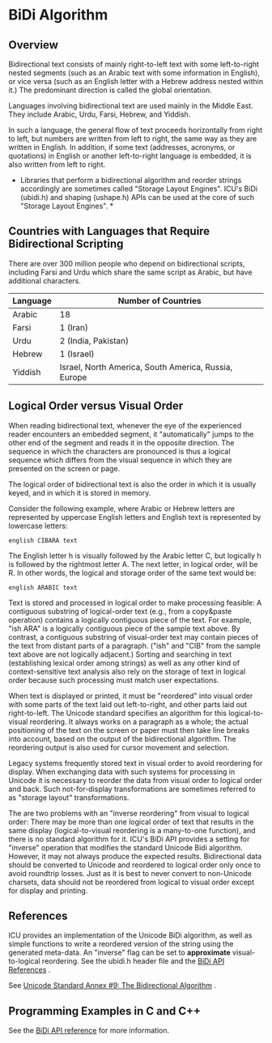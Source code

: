 # BiDi Algorithm

## Overview

Bidirectional text consists of mainly right-to-left text with some left-to-right
nested segments (such as an Arabic text with some information in English), or
vice versa (such as an English letter with a Hebrew address nested within it.)
The predominant direction is called the global orientation.

Languages involving bidirectional text are used mainly in the Middle East. They
include Arabic, Urdu, Farsi, Hebrew, and Yiddish.

In such a language, the general flow of text proceeds horizontally from right to
left, but numbers are written from left to right, the same way as they are
written in English. In addition, if some text (addresses, acronyms, or
quotations) in English or another left-to-right language is embedded, it is also
written from left to right.

* Libraries that perform a bidirectional algorithm and reorder strings
accordingly are sometimes called "Storage Layout Engines". ICU's BiDi (ubidi.h)
and shaping (ushape.h) APIs can be used at the core of such "Storage Layout
Engines". *

## Countries with Languages that Require Bidirectional Scripting

There are over 300 million people who depend on bidirectional scripts, including
Farsi and Urdu which share the same script as Arabic, but have additional
characters.

| Language | Number of Countries |
|----------|------------------------------------------------------|
| Arabic | 18 |
| Farsi | 1 (Iran) |
| Urdu | 2 (India, Pakistan) |
| Hebrew | 1 (Israel) |
| Yiddish | Israel, North America, South America, Russia, Europe |


## Logical Order versus Visual Order

When reading bidirectional text, whenever the eye of the experienced reader
encounters an embedded segment, it "automatically" jumps to the other end of the
segment and reads it in the opposite direction. The sequence in which the
characters are pronounced is thus a logical sequence which differs from the
visual sequence in which they are presented on the screen or page.

The logical order of bidirectional text is also the order in which it is usually
keyed, and in which it is stored in memory.

Consider the following example, where Arabic or Hebrew letters are represented
by uppercase English letters and English text is represented by lowercase
letters:

    english CIBARA text

The English letter h is visually followed by the Arabic letter C, but logically
h is followed by the rightmost letter A. The next letter, in logical order, will
be R. In other words, the logical and storage order of the same text would be:

    english ARABIC text

Text is stored and processed in logical order to make processing feasible: A
contiguous substring of logical-order text (e.g., from a copy&paste operation)
contains a logically contiguous piece of the text. For example, "ish ARA" is a
logically contiguous piece of the sample text above. By contrast, a contiguous
substring of visual-order text may contain pieces of the text from distant parts
of a paragraph. ("ish" and "CIB" from the sample text above are not logically
adjacent.) Sorting and searching in text (establishing lexical order among
strings) as well as any other kind of context-sensitive text analysis also rely
on the storage of text in logical order because such processing must match user
expectations.

When text is displayed or printed, it must be "reordered" into visual order with
some parts of the text laid out left-to-right, and other parts laid out
right-to-left. The Unicode standard specifies an algorithm for this
logical-to-visual reordering. It always works on a paragraph as a whole; the
actual positioning of the text on the screen or paper must then take line breaks
into account, based on the output of the bidirectional algorithm. The reordering
output is also used for cursor movement and selection.

Legacy systems frequently stored text in visual order to avoid reordering for
display. When exchanging data with such systems for processing in Unicode it is
necessary to reorder the data from visual order to logical order and back. Such
not-for-display transformations are sometimes referred to as "storage layout"
transformations.

The are two problems with an "inverse reordering" from visual to logical order:
There may be more than one logical order of text that results in the same
display (logical-to-visual reordering is a many-to-one function), and there is
no standard algorithm for it. ICU's BiDi API provides a setting for "inverse"
operation that modifies the standard Unicode Bidi algorithm. However, it may not
always produce the expected results. Bidirectional data should be converted to
Unicode and reordered to logical order only once to avoid roundtrip losses. Just
as it is best to never convert to non-Unicode charsets, data should not be
reordered from logical to visual order except for display and printing.

## References

ICU provides an implementation of the Unicode BiDi algorithm, as well as simple
functions to write a reordered version of the string using the generated
meta-data. An "inverse" flag can be set to **approximate** visual-to-logical
reordering. See the ubidi.h header file and the [BiDi API
References](http://icu-project.org/apiref/icu4c/ubidi_8h.html) .

See [Unicode Standard Annex #9: The Bidirectional
Algorithm](http://www.unicode.org/unicode/reports/tr9/) .

## Programming Examples in C and C++

See the [BiDi API reference](http://icu-project.org/apiref/icu4c/ubidi_8h.html)
for more information.
